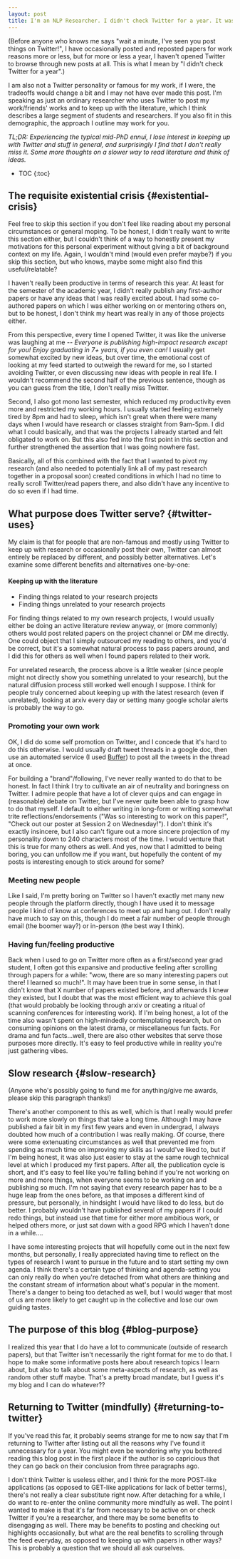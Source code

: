 ```yaml
---
layout: post
title: I'm an NLP Researcher. I didn't check Twitter for a year. It was fine.
---
```


(Before anyone who knows me says "wait a minute, I've seen you post things on Twitter!", I have occasionally posted and reposted papers for work reasons more or less, but for more or less a year, I haven't opened Twitter to browse through new posts at all. This is what I mean by "I didn't check Twitter for a year".)

I am also not a Twitter personality or famous for my work, if I were, the tradeoffs would change a bit and I may not have ever made this post. I'm speaking as just an ordinary researcher who uses Twitter to post my work/friends' works and to keep up with the literature, which I think describes a large segment of students and researchers. If you also fit in this demographic, the approach I outline may work for you.

<i>TL;DR: Experiencing the typical mid-PhD ennui, I lose interest in keeping up with Twitter and stuff in general, and surprisingly I find that I don't really miss it. Some more thoughts on a slower way to read literature and think of ideas.</i>

* TOC
{:toc}

## The requisite existential crisis {#existential-crisis}

Feel free to skip this section if you don't feel like reading about my personal circumstances or general moping. To be honest, I didn't really want to write this section either, but I couldn't think of a way to honestly present my motivations for this personal experiment without giving a bit of background context on my life. Again, I wouldn't mind (would even prefer maybe?) if you skip this section, but who knows, maybe some might also find this useful/relatable?

I haven't really been productive in terms of research this year. At least for the semester of the academic year, I didn't really publish any first-author papers or have any ideas that I was really excited about. I had some co-authored papers on which I was either working on or mentoring others on, but to be honest, I don't think my heart was really in any of those projects either. 

From this perspective, every time I opened Twitter, it was like the universe was laughing at me -- <i>Everyone is publishing high-impact research except for you! Enjoy graduating in 7+ years, if you even can!</i> I usually get somewhat excited by new ideas, but over time, the emotional cost of looking at my feed started to outweigh the reward for me, so I started avoiding Twitter, or even discussing new ideas with people in real life. I wouldn't recommend the second half of the previous sentence, though as you can guess from the title, I don't really miss Twitter. 

Second, I also got mono last semester, which reduced my productivity even more and restricted my working hours. I usually started feeling extremely tired by 8pm and had to sleep, which isn't great when there were many days when I would have research or classes straight from 9am-5pm. I did what I could basically, and that was the projects I already started and felt obligated to work on. But this also fed into the first point in this section and further strengthened the assertion that I was going nowhere fast. 

Basically, all of this combined with the fact that I wanted to pivot my research (and also needed to potentially link all of my past research together in a proposal soon) created conditions in which I had no time to really scroll Twitter/read papers there, and also didn't have any incentive to do so even if I had time.

## What purpose does Twitter serve? {#twitter-uses}

My claim is that for people that are non-famous and mostly using Twitter to keep up with research or occasionally post their own, Twitter can almost entirely be replaced by different, and possibly better alternatives. Let's examine some different benefits and alternatives one-by-one:

#### Keeping up with the literature 
 * Finding things related to your research projects
 * Finding things unrelated to your research projects

For finding things related to my own research projects, I would usually either be doing an active literature review anyway, or (more commonly) others would post related papers on the project channel or DM me directly. One could object that I simply outsourced my reading to others, and you'd be correct, but it's a somewhat natural process to pass papers around, and I did this for others as well when I found papers related to their work.

For unrelated research, the process above is a little weaker (since people might not directly show you something unrelated to your research), but the natural diffusion process still worked well enough I suppose. I think for people truly concerned about keeping up with the latest research (even if unrelated), looking at arxiv every day or setting many google scholar alerts is probably the way to go. 

### Promoting your own work

OK, I did do some self promotion on Twitter, and I concede that it's hard to do this otherwise. I would usually draft tweet threads in a google doc, then use an automated service (I used [Buffer](https://buffer.com/)) to post all the tweets in the thread at once.

For building a "brand"/following, I've never really wanted to do that to be honest. In fact I think I try to cultivate an air of neutrality and boringness on Twitter. I admire people that have a lot of clever quips and can engage in (reasonable) debate on Twitter, but I've never quite been able to grasp how to do that myself. I default to either writing in long-form or writing somewhat trite reflections/endorsements ("Was so interesting to work on this paper!", "Check out our poster at Session 2 on Wednesday!"). I don't think it's exactly insincere, but I also can't figure out a more sincere projection of my personality down to 240 characters most of the time. I would venture that this is true for many others as well. And yes, now that I admitted to being boring, you can unfollow me if you want, but hopefully the content of my posts is interesting enough to stick around for some?

### Meeting new people

Like I said, I'm pretty boring on Twitter so I haven't exactly met many new people through the platform directly, though I have used it to message people I kind of know at conferences to meet up and hang out. I don't really have much to say on this, though I do meet a fair number of people through email (the boomer way?) or in-person (the best way I think).

### Having fun/feeling productive

Back when I used to go on Twitter more often as a first/second year grad student, I often got this expansive and productive feeling after scrolling through papers for a while: "wow, there are so many interesting papers out there! I learned so much!". It may have been true in some sense, in that I didn't know that X number of papers existed before, and afterwards I knew they existed, but I doubt that was the most efficient way to achieve this goal (that would probably be looking through arxiv or creating a ritual of scanning conferences for interesting work). If I'm being honest, a lot of the time also wasn't spent on high-mindedly contemplating research, but on consuming opinions on the latest drama, or miscellaneous fun facts. For drama and fun facts...well, there are also other websites that serve those purposes more directly. It's easy to feel productive while in reality you're just gathering vibes.

## Slow research {#slow-research}

(Anyone who's possibly going to fund me for anything/give me awards, please skip this paragraph thanks!)

There's another component to this as well, which is that I really would prefer to work more slowly on things that take a long time. Although I may have published a fair bit in my first few years and even in undergrad, I always doubted how much of a contribution I was really making. Of course, there were some extenuating circumstances as well that prevented me from spending as much time on improving my skills as I would've liked to, but if I'm being honest, it was also just easier to stay at the same rough technical level at which I produced my first papers. After all, the publication cycle is short, and it's easy to feel like you're falling behind if you're not working on more and more things, when everyone seems to be working on and publishing so much. I'm not saying that every research paper has to be a huge leap from the ones before, as that imposes a different kind of pressure, but personally, in hindsight I would have liked to do less, but do better. I probably wouldn't have published several of my papers if I could redo things, but instead use that time for either more ambitious work, or helped others more, or just sat down with a good RPG which I haven't done in a while....

I have some interesting projects that will hopefully come out in the next few months, but personally, I really appreciated having time to reflect on the types of research I want to pursue in the future and to start setting my own agenda. I think there's a certain type of thinking and agenda-setting you can only really do when you're detached from what others are thinking and the constant stream of information about what's popular in the moment. There's a danger to being too detached as well, but I would wager that most of us are more likely to get caught up in the collective and lose our own guiding tastes.

## The purpose of this blog {#blog-purpose}

I realized this year that I do have a lot to communicate (outside of research papers), but that Twitter isn't necessarily the right format for me to do that. I hope to make some informative posts here about research topics I learn about, but also to talk about some meta-aspects of research, as well as random other stuff maybe. That's a pretty broad mandate, but I guess it's my blog and I can do whatever??

## Returning to Twitter (mindfully) {#returning-to-twitter}

If you've read this far, it probably seems strange for me to now say that I'm returning to Twitter after listing out all the reasons why I've found it unnecessary for a year. You might even be wondering why you bothered reading this blog post in the first place if the author is so capricious that they can go back on their conclusion from three paragraphs ago. 

I don't think Twitter is useless either, and I think for the more POST-like applications (as opposed to GET-like applications for lack of better terms), there's not really a clear substitute right now. After detaching for a while, I do want to re-enter the online community more mindfully as well. The point I wanted to make is that it's far from necessary to be active on or check Twitter if you're a researcher, and there may be some benefits to disengaging as well. There may be benefits to posting and checking out highlights occasionally, but what are the real benefits to scrolling through the feed everyday, as opposed to keeping up with papers in other ways? This is probably a question that we should all ask ourselves.